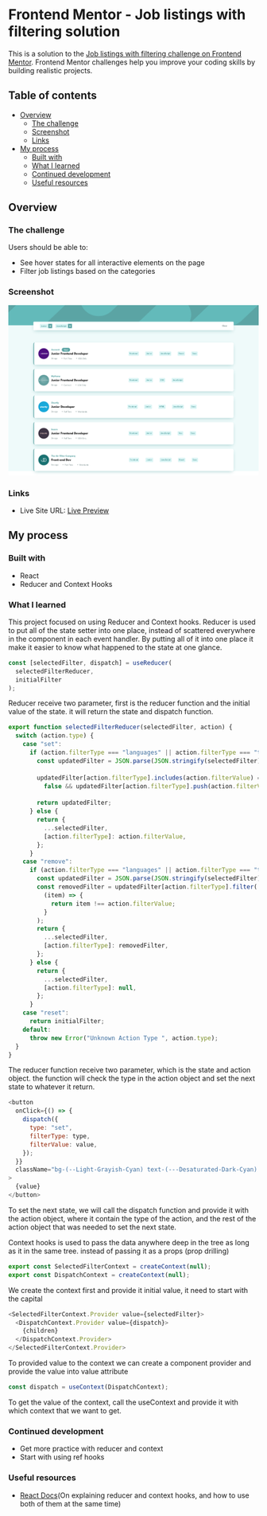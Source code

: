 # Frontend Mentor - Job listings with filtering solution

This is a solution to the [Job listings with filtering challenge on Frontend Mentor](https://www.frontendmentor.io/challenges/job-listings-with-filtering-ivstIPCt). Frontend Mentor challenges help you improve your coding skills by building realistic projects.

## Table of contents

- [Overview](#overview)
  - [The challenge](#the-challenge)
  - [Screenshot](#screenshot)
  - [Links](#links)
- [My process](#my-process)
  - [Built with](#built-with)
  - [What I learned](#what-i-learned)
  - [Continued development](#continued-development)
  - [Useful resources](#useful-resources)

## Overview

### The challenge

Users should be able to:

- See hover states for all interactive elements on the page
- Filter job listings based on the categories

### Screenshot

![](./src/assets/images/sjl-ui.png)

### Links

- Live Site URL: [Live Preview](https://azanra.github.io/static-job-listing/)

## My process

### Built with

- React
- Reducer and Context Hooks

### What I learned

This project focused on using Reducer and Context hooks. Reducer is used to put all of the state setter into one place, instead of scattered everywhere in the component in each event handler. By putting all of it into one place it make it easier to know what happened to the state at one glance.

```js
const [selectedFilter, dispatch] = useReducer(
  selectedFilterReducer,
  initialFilter
);
```

Reducer receive two parameter, first is the reducer function and the initial value of the state. it will return the state and dispatch function.

```js
export function selectedFilterReducer(selectedFilter, action) {
  switch (action.type) {
    case "set":
      if (action.filterType === "languages" || action.filterType === "tools") {
        const updatedFilter = JSON.parse(JSON.stringify(selectedFilter));

        updatedFilter[action.filterType].includes(action.filterValue) ===
          false && updatedFilter[action.filterType].push(action.filterValue);

        return updatedFilter;
      } else {
        return {
          ...selectedFilter,
          [action.filterType]: action.filterValue,
        };
      }
    case "remove":
      if (action.filterType === "languages" || action.filterType === "tools") {
        const updatedFilter = JSON.parse(JSON.stringify(selectedFilter));
        const removedFilter = updatedFilter[action.filterType].filter(
          (item) => {
            return item !== action.filterValue;
          }
        );
        return {
          ...selectedFilter,
          [action.filterType]: removedFilter,
        };
      } else {
        return {
          ...selectedFilter,
          [action.filterType]: null,
        };
      }
    case "reset":
      return initialFilter;
    default:
      throw new Error("Unknown Action Type ", action.type);
  }
}
```

The reducer function receive two parameter, which is the state and action object. the function will check the type in the action object and set the next state to whatever it return.

```js
<button
  onClick={() => {
    dispatch({
      type: "set",
      filterType: type,
      filterValue: value,
    });
  }}
  className="bg-(--Light-Grayish-Cyan) text-(---Desaturated-Dark-Cyan) font-semibold px-2 py-1 cursor-pointer hover:bg-(---Desaturated-Dark-Cyan) hover:text-white rounded-md"
>
  {value}
</button>
```

To set the next state, we will call the dispatch function and provide it with the action object, where it contain the type of the action, and the rest of the action object that was needed to set the next state.

Context hooks is used to pass the data anywhere deep in the tree as long as it in the same tree. instead of passing it as a props (prop drilling)

```js
export const SelectedFilterContext = createContext(null);
export const DispatchContext = createContext(null);
```

We create the context first and provide it initial value, it need to start with the capital

```js
<SelectedFilterContext.Provider value={selectedFilter}>
  <DispatchContext.Provider value={dispatch}>
    {children}
  </DispatchContext.Provider>
</SelectedFilterContext.Provider>
```

To provided value to the context we can create a component provider and provide the value into value attribute

```js
const dispatch = useContext(DispatchContext);
```

To get the value of the context, call the useContext and provide it with which context that we want to get.

### Continued development

- Get more practice with reducer and context
- Start with using ref hooks

### Useful resources

- [React Docs](https://react.dev/learn/scaling-up-with-reducer-and-context)(On explaining reducer and context hooks, and how to use both of them at the same time)
